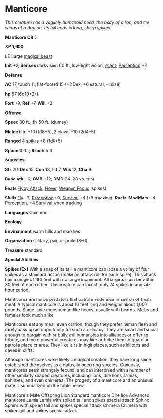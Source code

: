 # Manticore

_This creature has a vaguely humanoid head, the body of a lion, and the wings of a dragon. Its tail ends in long, sharp spikes._

**Manticore CR 5**

**XP 1,600**

LE Large [magical beast](creatureTypes.html#_magical-beast)

**Init** +2; **Senses** darkvision 60 ft., low-light vision, [scent](universalMonsterRules.html#_scent); [Perception](../skills/perception.html#_perception) +9

**Defense**

**AC** 17, touch 11, flat-footed 15 (+2 Dex, +6 natural, –1 size)

**hp** 57 (6d10+24)

**Fort** +9, **Ref** +7, **Will** +3

**Offense**

**Speed** 30 ft., fly 50 ft. (clumsy)

**Melee** bite +10 (1d8+5), 2 claws +10 (2d4+5)

**Ranged** 4 spikes +8 (1d6+5)

**Space** 10 ft.; **Reach** 5 ft.

**Statistics**

**Str** 20, **Dex** 15, **Con** 18, **Int** 7, **Wis** 12, **Cha** 9

**Base Atk** +6; **CMB** +12; **CMD** 24 (28 vs. trip)

**Feats** [Flyby Attack](monsterFeats.html#_flyby-attack), [Hover](monsterFeats.html#_hover), [Weapon Focus](../feats.html#_weapon-focus) (spikes)

**Skills** [Fly](../skills/fly.html#_fly) –3, [Perception](../skills/perception.html#_perception) +9, [Survival](../skills/survival.html#_survival) +4 (+8 tracking); **Racial Modifiers** +4 [Perception](../skills/perception.html#_perception), +4 [Survival](../skills/survival.html#_survival) when tracking

**Languages** Common

**Ecology**

**Environment** warm hills and marshes

**Organization** solitary, pair, or pride (3–6)

**Treasure** standard

**Special Abilities**

**Spikes (Ex)** With a snap of its tail, a manticore can loose a volley of four spikes as a standard action (make an attack roll for each spike). This attack has a range of 180 feet with no range increment. All targets must be within 30 feet of each other. The creature can launch only 24 spikes in any 24-hour period.

Manticores are fierce predators that patrol a wide area in search of fresh meat. A typical manticore is about 10 feet long and weighs about 1,000 pounds. Some have more human-like heads, usually with beards. Males and females look much alike.

Manticores eat any meat, even carrion, though they prefer human flesh and rarely pass up an opportunity for such a delicacy. They are smart and social enough to bargain with or bully evil humanoids into alliances or offering tribute, and more powerful creatures may hire or bribe them to guard or patrol a place or area. They like lairs in high places, such as hilltops and caves in cliffs.

Although manticores were likely a magical creation, they have long since established themselves as a naturally occurring species. Curiously, manticores seem strangely fecund, and can interbreed with a number of other similarly shaped creatures, including lions, dire lions, lamias, sphinxes, and even chimeras. The progeny of a manticore and an unusual mate is summarized on the table below.

<thead><tr>
<th>Manticore's Mate</th>
<th>Offspring</th>
</tr></thead><tbody>
<tr class="odd">
<td>Lion</td>
<td>Standard manticore</td>
</tr>
<tr class="even">
<td>Dire lion</td>
<td>Advanced manticore</td>
</tr>
<tr class="odd">
<td>Lamia</td>
<td>Lamia with spiked tail and spikes special attack</td>
</tr>
<tr class="even">
<td>Sphinx</td>
<td>Sphinx with spiked tail and spikes special attack</td>
</tr>
<tr class="odd">
<td>Chimera</td>
<td>Chimera with spiked tail and spikes</td>
</tr>
</tbody><tfoot>
<tr><td colspan="2"> special attack</td></tr>
</tfoot>

